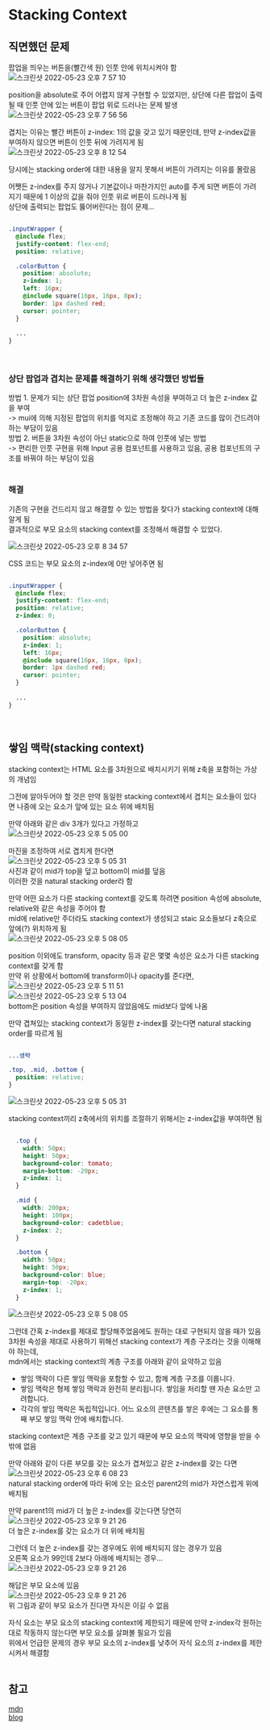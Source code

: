 # Stacking Context

## 직면했던 문제  

팝업을 띄우는 버튼을(빨간색 원) 인풋 안에 위치시켜야 함  
![스크린샷 2022-05-23 오후 7 57 10](https://user-images.githubusercontent.com/103919739/169805388-bbb3bee5-07ce-426b-b32d-22e92ea78278.png)  

position을 absolute로 주어 어렵지 않게 구현할 수 있었지만, 상단에 다른 팝업이 출력될 때 인풋 안에 있는 버튼이 팝업 위로 드러나는 문제 발생
![스크린샷 2022-05-23 오후 7 56 56](https://user-images.githubusercontent.com/103919739/169806501-300fbf2e-b599-461e-9e49-b00b1150a688.png)  

겹치는 이유는 빨간 버튼이 z-index: 1의 값을 갖고 있기 때문인데, 만약 z-index값을 부여하지 않으면 버튼이 인풋 뒤에 가려지게 됨  
![스크린샷 2022-05-23 오후 8 12 54](https://user-images.githubusercontent.com/103919739/169807171-6667ed6d-f852-4d26-8c09-bb4b027444cf.png)  

당시에는 stacking order에 대한 내용을 알지 못해서 버튼이 가려지는 이유를 몰랐음  

어쨋든 z-index를 주지 않거나 기본값이나 마찬가지인 auto를 주게 되면 버튼이 가려지기 때문에 1 이상의 값을 줘야 인풋 위로 버튼이 드러나게 됨  
상단에 출력되는 팝업도 뚫어버린다는 점이 문제...   

```css

.inputWrapper {
  @include flex;
  justify-content: flex-end;
  position: relative;

  .colorButton {
    position: absolute;
    z-index: 1;
    left: 16px;
    @include square(16px, 16px, 8px);
    border: 1px dashed red;
    cursor: pointer;
  }
    
  ...
}


```
<br />

### 상단 팝업과 겹치는 문제를 해결하기 위해 생각했던 방법들  

방법 1. 문제가 되는 상단 팝업 position에 3차원 속성을 부여하고 더 높은 z-index 값을 부여  
-> mui에 의해 지정된 팝업의 위치를 억지로 조정해야 하고 기존 코드를 많이 건드려야 하는 부담이 있음  
방법 2. 버튼을 3차원 속성이 아닌 static으로 하여 인풋에 넣는 방법  
-> 편리한 인풋 구현을 위해 Input 공용 컴포넌트를 사용하고 있음, 공용 컴포넌트의 구조를 바꿔야 하는 부담이 있음  
<br />

### 해결

기존의 구현을 건드리지 않고 해결할 수 있는 방법을 찾다가 stacking context에 대해 알게 됨  
결과적으로 부모 요소의 stacking context를 조정해서 해결할 수 있었다.  

![스크린샷 2022-05-23 오후 8 34 57](https://user-images.githubusercontent.com/103919739/169810646-0ecb407e-ff01-48d2-a4e6-050a26d8d7d5.png)  

CSS 코드는 부모 요소의 z-index에 0만 넣어주면 됨  

```css

.inputWrapper {
  @include flex;
  justify-content: flex-end;
  position: relative;
  z-index: 0;

  .colorButton {
    position: absolute;
    z-index: 1;
    left: 16px;
    @include square(16px, 16px, 8px);
    border: 1px dashed red;
    cursor: pointer;
  }
    
  ...
}

```
<br />

## 쌓임 맥락(stacking context)  

stacking context는 HTML 요소를 3차원으로 배치시키기 위해 z축을 포함하는 가상의 개념임  

그전에 알아두어야 할 것은 만약 동일한 stacking context에서 겹치는 요소들이 있다면 나중에 오는 요소가 앞에 있는 요소 위에 배치됨  

만약 아래와 같은 div 3개가 있다고 가정하고  
![스크린샷 2022-05-23 오후 5 05 00](https://user-images.githubusercontent.com/103919739/169812370-61d6c91e-32a7-462f-a12b-7a0f76a9d9c1.png)  


마진을 조정하여 서로 겹치게 한다면  
![스크린샷 2022-05-23 오후 5 05 31](https://user-images.githubusercontent.com/103919739/169812598-4fa58fab-5f31-4edd-b853-b6d80757c516.png)  
사진과 같이 mid가 top을 덮고 bottom이 mid를 덮음  
이러한 것을 natural stacking order라 함  

만약 어떤 요소가 다른 stacking context를 갖도록 하려면 position 속성에 absolute, relative와 같은 속성을 주어야 함  
mid에 relative만 주더라도 stacking context가 생성되고 staic 요소들보다 z축으로 앞에(?) 위치하게 됨  
![스크린샷 2022-05-23 오후 5 08 05](https://user-images.githubusercontent.com/103919739/169813916-fe307013-2813-4303-b82f-d9de49dd33a3.png)  

position 이외에도 transform, opacity 등과 같은 몇몇 속성은 요소가 다른 stacking context를 갖게 함  
만약 위 상황에서 bottom에 transform이나 opacity를 준다면,  
![스크린샷 2022-05-23 오후 5 11 51](https://user-images.githubusercontent.com/103919739/169814463-ec5bb50c-b5d0-44ed-821d-493d78be95d0.png)  
![스크린샷 2022-05-23 오후 5 13 04](https://user-images.githubusercontent.com/103919739/169814475-500694e4-b5e8-4677-859f-d71431be928a.png)  
bottom은 position 속성을 부여하지 않았음에도 mid보다 앞에 나옴  

만약 겹쳐있는 stacking context가 동일한 z-index를 갖는다면 natural stacking order를 따르게 됨  
```css

...생략

.top, .mid, .bottom {
  position: relative;
}

```
![스크린샷 2022-05-23 오후 5 05 31](https://user-images.githubusercontent.com/103919739/169815377-7779b1b7-301c-4b1e-88fe-bf06499b6f67.png)  


stacking context끼리 z축에서의 위치를 조절하기 위해서는 z-index값을 부여하면 됨  
```css

  .top {
    width: 50px;
    height: 50px;
    background-color: tomato;
    margin-bottom: -20px;
    z-index: 1;
  }

  .mid {
    width: 200px;
    height: 100px;
    background-color: cadetblue;
    z-index: 2;
  }

  .bottom {
    width: 50px;
    height: 50px;
    background-color: blue;
    margin-top: -20px;
    z-index: 1;
  }
```
![스크린샷 2022-05-23 오후 5 08 05](https://user-images.githubusercontent.com/103919739/169815599-77f361ae-484c-49b0-a327-d79e0e832eca.png)  

그런데 간혹 z-index를 제대로 할당해주었음에도 원하는 대로 구현되지 않을 때가 있음  
3차원 속성을 제대로 사용하기 위해선 stacking context가 계층 구조라는 것을 이해해야 하는데,  
mdn에서는 stacking context의 계층 구조를 아래와 같이 요약하고 있음  

- 쌓임 맥락이 다른 쌓임 맥락을 포함할 수 있고, 함께 계층 구조를 이룹니다.  
- 쌓임 맥락은 형제 쌓임 맥락과 완전히 분리됩니다. 쌓임을 처리할 땐 자손 요소만 고려합니다.  
- 각각의 쌓임 맥락은 독립적입니다. 어느 요소의 콘텐츠를 쌓은 후에는 그 요소를 통째 부모 쌓임 맥락 안에 배치합니다.  

stacking context은 계층 구조를 갖고 있기 때문에 부모 요소의 맥락에 영향을 받을 수 밖에 없음  

만약 아래와 같이 다른 부모를 갖는 요소가 겹쳐있고 같은 z-index를 갖는 다면   
![스크린샷 2022-05-23 오후 6 08 23](https://user-images.githubusercontent.com/103919739/169817439-6b6562c4-f3cd-40dc-83bb-116b0666ce59.png)  
natural stacking order에 따라 뒤에 오는 요소인 parent2의 mid가 자연스럽게 위에 배치됨

만약 parent1의 mid가 더 높은 z-index를 갖는다면 당연히  
![스크린샷 2022-05-23 오후 9 21 26](https://user-images.githubusercontent.com/103919739/169818294-576341dd-2087-4da8-a972-1e52c44e0a71.png)  
더 높은 z-index를 갖는 요소가 더 위에 배치됨

그런데 더 높은 z-index를 갖는 경우에도 위에 배치되지 않는 경우가 있음  
오른쪽 요소가 99인데 2보다 아래에 배치되는 경우...  
![스크린샷 2022-05-23 오후 9 21 26](https://user-images.githubusercontent.com/103919739/169818693-746a68f8-fe5f-4fdd-8e0d-0e908e07884c.png)  

해답은 부모 요소에 있음  
![스크린샷 2022-05-23 오후 9 21 26](https://user-images.githubusercontent.com/103919739/169819063-eb1dc839-b3f1-48d6-9808-e5ac473c0020.png)  
위 그림과 같이 부모 요소가 진다면 자식은 이길 수 없음  

자식 요소는 부모 요소의 stacking context에 제한되기 때문에 만약 z-index각 원하는 대로 작동하지 않는다면 부모 요소를 살펴볼 필요가 있음  
위에서 언급한 문제의 경우 부모 요소의 z-index를 낮추어 자식 요소의 z-index를 제한시켜서 해결함  
<br />

## 참고

[mdn](https://developer.mozilla.org/ko/docs/Web/CSS/CSS_Positioning/Understanding_z_index/The_stacking_context)  
[blog](https://erwinousy.medium.com/z-index%EA%B0%80-%EB%8F%99%EC%9E%91%ED%95%98%EC%A7%80%EC%95%8A%EB%8A%94-%EC%9D%B4%EC%9C%A0-4%EA%B0%80%EC%A7%80-%EA%B7%B8%EB%A6%AC%EA%B3%A0-%EA%B3%A0%EC%B9%98%EB%8A%94-%EB%B0%A9%EB%B2%95-d5097572b82f)









